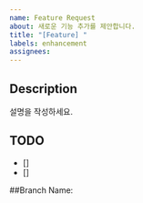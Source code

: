 ```yaml
---
name: Feature Request
about: 새로운 기능 추가를 제안합니다.
title: "[Feature] "
labels: enhancement
assignees: 
---
```


## Description
설명을 작성하세요.

## TODO 
- []
- []


##Branch Name: 
